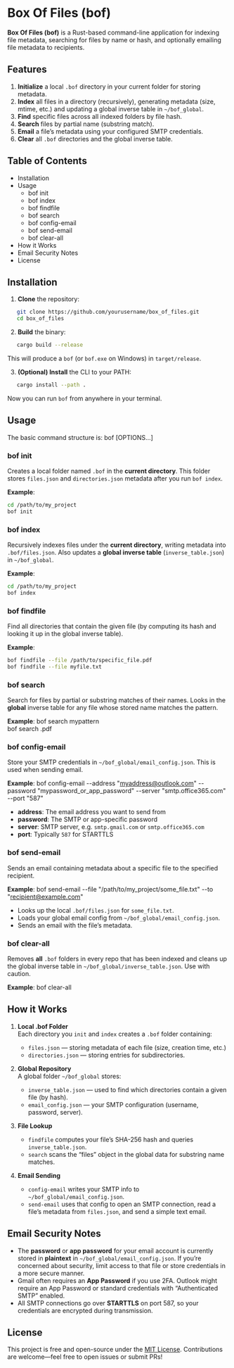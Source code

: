 # Box Of Files (bof)

**Box Of Files (bof)** is a Rust-based command-line application for indexing file metadata, searching for files by name or hash, and optionally emailing file metadata to recipients.

## Features

1. **Initialize** a local `.bof` directory in your current folder for storing metadata.  
2. **Index** all files in a directory (recursively), generating metadata (size, mtime, etc.) and updating a global inverse table in `~/bof_global`.  
3. **Find** specific files across all indexed folders by file hash.  
4. **Search** files by partial name (substring match).  
5. **Email** a file’s metadata using your configured SMTP credentials.  
6. **Clear** all `.bof` directories and the global inverse table.

## Table of Contents

- Installation
- Usage
  - bof init
  - bof index
  - bof findfile
  - bof search
  - bof config-email
  - bof send-email
  - bof clear-all
- How it Works
- Email Security Notes
- License

## Installation

1. **Clone** the repository:
```bash
   git clone https://github.com/yourusername/box_of_files.git  
   cd box_of_files
```

2. **Build** the binary:
```bash
   cargo build --release  
```
   This will produce a `bof` (or `bof.exe` on Windows) in `target/release`.

3. **(Optional) Install** the CLI to your PATH:
```bash
   cargo install --path .
```
   Now you can run `bof` from anywhere in your terminal.

## Usage

The basic command structure is:
bof <SUBCOMMAND> [OPTIONS...]

### bof init

Creates a local folder named `.bof` in the **current directory**. This folder stores `files.json` and `directories.json` metadata after you run `bof index`.

**Example**:
```bash
cd /path/to/my_project  
bof init
```

### bof index

Recursively indexes files under the **current directory**, writing metadata into `.bof/files.json`. Also updates a **global inverse table** (`inverse_table.json`) in `~/bof_global`.

**Example**:
```bash
cd /path/to/my_project  
bof index
```

### bof findfile

Find all directories that contain the given file (by computing its hash and looking it up in the global inverse table).

**Example**:
```bash
bof findfile --file /path/to/specific_file.pdf  
bof findfile --file myfile.txt
```

### bof search

Search for files by partial or substring matches of their names. Looks in the **global** inverse table for any file whose stored name matches the pattern.

**Example**:
bof search mypattern  
bof search .pdf

### bof config-email

Store your SMTP credentials in `~/bof_global/email_config.json`. This is used when sending email.

**Example**:
bof config-email --address "myaddress@outlook.com" --password "mypassword_or_app_password" --server "smtp.office365.com" --port "587"

- **address**: The email address you want to send from  
- **password**: The SMTP or app-specific password  
- **server**: SMTP server, e.g. `smtp.gmail.com` or `smtp.office365.com`  
- **port**: Typically `587` for STARTTLS

### bof send-email

Sends an email containing metadata about a specific file to the specified recipient.

**Example**:
bof send-email --file "/path/to/my_project/some_file.txt" --to "recipient@example.com"

- Looks up the local `.bof/files.json` for `some_file.txt`.  
- Loads your global email config from `~/bof_global/email_config.json`.  
- Sends an email with the file’s metadata.

### bof clear-all

Removes **all** `.bof` folders in every repo that has been indexed and cleans up the global inverse table in `~/bof_global/inverse_table.json`. Use with caution.

**Example**:
bof clear-all

## How it Works

1. **Local .bof Folder**  
   Each directory you `init` and `index` creates a `.bof` folder containing:  
   - `files.json` — storing metadata of each file (size, creation time, etc.)  
   - `directories.json` — storing entries for subdirectories.

2. **Global Repository**  
   A global folder `~/bof_global` stores:  
   - `inverse_table.json` — used to find which directories contain a given file (by hash).  
   - `email_config.json` — your SMTP configuration (username, password, server).

3. **File Lookup**  
   - `findfile` computes your file’s SHA-256 hash and queries `inverse_table.json`.  
   - `search` scans the “files” object in the global data for substring name matches.

4. **Email Sending**  
   - `config-email` writes your SMTP info to `~/bof_global/email_config.json`.  
   - `send-email` uses that config to open an SMTP connection, read a file’s metadata from `files.json`, and send a simple text email.

## Email Security Notes

- The **password** or **app password** for your email account is currently stored in **plaintext** in `~/bof_global/email_config.json`. If you’re concerned about security, limit access to that file or store credentials in a more secure manner.
- Gmail often requires an **App Password** if you use 2FA. Outlook might require an App Password or standard credentials with “Authenticated SMTP” enabled.
- All SMTP connections go over **STARTTLS** on port 587, so your credentials are encrypted during transmission.

## License

This project is free and open-source under the [MIT License](LICENSE). Contributions are welcome—feel free to open issues or submit PRs!
